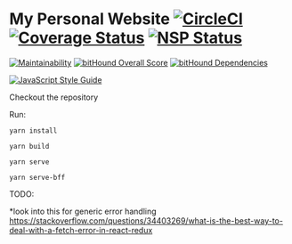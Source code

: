 # My Personal Website [![CircleCI](https://circleci.com/gh/botagar/MyWebsite.svg?style=shield)](https://circleci.com/gh/botagar/MyWebsite) [![Coverage Status](https://coveralls.io/repos/github/botagar/MyWebsite/badge.svg?branch=master)](https://coveralls.io/github/botagar/MyWebsite?branch=master) [![NSP Status](https://nodesecurity.io/orgs/botagar/projects/e14960ba-a4ad-4340-afd7-395bbfd7cddf/badge)](https://nodesecurity.io/orgs/botagar/projects/e14960ba-a4ad-4340-afd7-395bbfd7cddf)

[![Maintainability](https://api.codeclimate.com/v1/badges/392a8294e38d2bf917da/maintainability)](https://codeclimate.com/github/botagar/MyWebsite/maintainability)
[![bitHound Overall Score](https://www.bithound.io/github/botagar/MyWebsite/badges/score.svg)](https://www.bithound.io/github/botagar/MyWebsite)
[![bitHound Dependencies](https://www.bithound.io/github/botagar/MyWebsite/badges/dependencies.svg)](https://www.bithound.io/github/botagar/MyWebsite/master/dependencies/npm)

[![JavaScript Style Guide](https://img.shields.io/badge/code_style-standard-brightgreen.svg)](https://standardjs.com)

Checkout the repository

Run:

    yarn install

    yarn build

    yarn serve

    yarn serve-bff

TODO:

*look into this for generic error handling https://stackoverflow.com/questions/34403269/what-is-the-best-way-to-deal-with-a-fetch-error-in-react-redux
